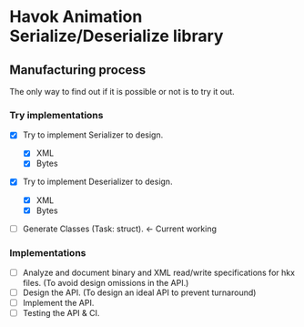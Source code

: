 # Havok Animation Serialize/Deserialize library

## Manufacturing process

The only way to find out if it is possible or not is to try it out.

### Try implementations

- [x] Try to implement Serializer to design.
  - [x] XML
  - [x] Bytes
- [x] Try to implement Deserializer to design.

  - [x] XML
  - [x] Bytes

- [ ] Generate Classes (Task: struct). <- Current working

### Implementations

- [ ] Analyze and document binary and XML read/write specifications for hkx files. (To avoid design omissions in the API.)
- [ ] Design the API. (To design an ideal API to prevent turnaround)
- [ ] Implement the API.
- [ ] Testing the API & CI.
